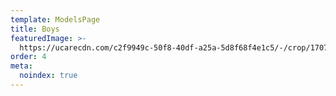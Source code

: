 ```yaml
---
template: ModelsPage
title: Boys
featuredImage: >-
  https://ucarecdn.com/c2f9949c-50f8-40df-a25a-5d8f68f4e1c5/-/crop/1707x1000/0,169/-/preview/
order: 4
meta:
  noindex: true
---
```


